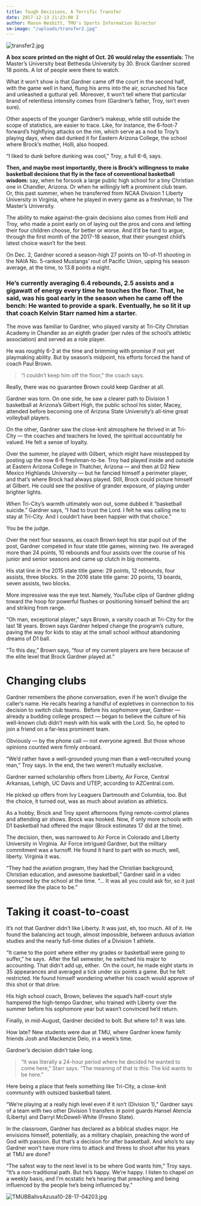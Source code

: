 ```yaml
---
title: Tough Decisions, A Terrific Transfer
date: 2017-12-13 21:23:00 Z
author: Mason Nesbitt, TMU's Sports Information Director
sm-image: "/uploads/transfer2.jpg"
---
```


![transfer2.jpg](/uploads/transfer2.jpg)

**A box score printed on the night of Oct. 26 would relay the essentials**: The Master’s University beat Bethesda University by 30. Brock Gardner scored 18 points. A lot of people were there to watch.

What it won’t show is that Gardner came off the court in the second half, with the game well in hand, flung his arms into the air, scrunched his face and unleashed a guttural yell. Moreover, it won’t tell where that particular brand of relentless intensity comes from (Gardner’s father, Troy, isn’t even sure).

Other aspects of the younger Gardner’s makeup, while still outside the scope of statistics, are easier to trace. Like, for instance, the 6-foot-7 forward’s highflying attacks on the rim, which serve as a nod to Troy’s playing days, when dad dunked it for Eastern Arizona College, the school where Brock’s mother, Holli, also hooped.

“I liked to dunk before dunking was cool,” Troy, a full 6-6, says.

**Then, and maybe most importantly, there is Brock’s willingness to make basketball decisions that fly in the face of conventional basketball wisdom:** say, when he forsook a large public high school for a tiny Christian one in Chandler, Arizona. Or when he willingly left a prominent club team. Or, this past summer, when he transferred from NCAA Division 1 Liberty University in Virginia, where he played in every game as a freshman, to The Master’s University.

The ability to make against-the-grain decisions also comes from Holli and Troy, who made a point early on of laying out the pros and cons and letting their four children choose, for better or worse. And it’d be hard to argue, through the first month of the 2017-18 season, that their youngest child’s latest choice wasn’t for the best.

On Dec. 2, Gardner scored a season-high 27 points on 10-of-11 shooting in the NAIA No. 5-ranked Mustangs’ rout of Pacific Union, upping his season average, at the time, to 13.8 points a night.

### He’s currently averaging 6.4 rebounds, 2.5 assists and a gigawatt of energy every time he touches the floor. That, he said, was his goal early in the season when he came off the bench: He wanted to provide a spark. Eventually, he so lit it up that coach Kelvin Starr named him a starter.

The move was familiar to Gardner, who played varsity at Tri-City Christian Academy in Chandler as an eighth grader (per rules of the school’s athletic association) and served as a role player.

He was roughly 6-2 at the time and brimming with promise if not yet playmaking ability. But by season’s midpoint, his efforts forced the hand of coach Paul Brown.

> “I couldn’t keep him off the floor,” the coach says.

Really, there was no guarantee Brown could keep Gardner at all.

Gardner was torn. On one side, he saw a clearer path to Division 1 basketball at Arizona’s Gilbert High, the public school his sister, Macey, attended before becoming one of Arizona State University’s all-time great volleyball players.

On the other, Gardner saw the close-knit atmosphere he thrived in at Tri-City — the coaches and teachers he loved, the spiritual accountably he valued. He felt a sense of loyalty.

Over the summer, he played with Gilbert, which might have misstepped by posting up the now 6-6 freshman-to-be. Troy had played inside and outside at Eastern Arizona College in Thatcher, Arizona — and then at D2 New Mexico Highlands University — but he fancied himself a perimeter player, and that’s where Brock had always played. Still, Brock could picture himself at Gilbert. He could see the positive of grander exposure, of playing under brighter lights.

When Tri-City’s warmth ultimately won out, some dubbed it “basketball suicide.” Gardner says, “I had to trust the Lord. I felt he was calling me to stay at Tri-City. And I couldn’t have been happier with that choice.”

You be the judge.

Over the next four seasons, as coach Brown kept his star pupil out of the post, Gardner competed in four state title games, winning two. He averaged more than 24 points, 10 rebounds and four assists over the course of his junior and senior seasons and came up clutch in big moments.

His stat line in the 2015 state title game: 29 points, 12 rebounds, four assists, three blocks. 
In the 2016 state title game: 20 points, 13 boards, seven assists, two blocks.

More impressive was the eye test. Namely, YouTube clips of Gardner gliding toward the hoop for powerful flushes or positioning himself behind the arc and striking from range.

“Oh man, exceptional player,” says Brown, a varsity coach at Tri-City for the last 18 years.
Brown says Gardner helped change the program’s culture, paving the way for kids to stay at the small school without abandoning dreams of D1 ball.

“To this day,” Brown says, “four of my current players are here because of the elite level that Brock Gardner played at.”

# **Changing clubs**

Gardner remembers the phone conversation, even if he won’t divulge the caller’s name. He recalls hearing a handful of expletives in connection to his decision to switch club teams. 
Before his sophomore year, Gardner — already a budding college prospect — began to believe the culture of his well-known club didn’t mesh with his walk with the Lord. So, he opted to join a friend on a far-less prominent team.

Obviously — by the phone call — not everyone agreed. But those whose opinions counted were firmly onboard.

“We’d rather have a well-grounded young man than a well-recruited young man,” Troy says. In the end, the two weren’t mutually exclusive.

Gardner earned scholarship offers from Liberty, Air Force, Central Arkansas, Lehigh, UC Davis and UTEP, according to AZCentral.com.

He picked up offers from Ivy Leaguers Dartmouth and Columbia, too. But the choice, it turned out, was as much about aviation as athletics.

As a hobby, Brock and Troy spent afternoons flying remote-control planes and attending air shows. Brock was hooked. Now, if only more schools with D1 basketball had offered the major (Brock estimates 17 did at the time).

The decision, then, was narrowed to Air Force in Colorado and Liberty University in Virginia. Air Force intrigued Gardner, but the military commitment was a turnoff. He found it hard to part with so much, well, liberty. Virginia it was.

“They had the aviation program, they had the Christian background, Christian education, and awesome basketball,” Gardner said in a video sponsored by the school at the time. “… It was all you could ask for, so it just seemed like the place to be.”

# **Taking it coast-to-coast**

It’s not that Gardner didn’t like Liberty. It was just, eh, too much. All of it. He found the balancing act tough, almost impossible, between arduous aviation studies and the nearly full-time duties of a Division 1 athlete.

“It came to the point where either my grades or basketball were going to suffer,” he says. 
After the fall semester, he switched his major to accounting. That didn’t add up, either. 
On the court, he made eight starts in 35 appearances and averaged a tick under six points a game. But he felt restricted. He found himself wondering whether his coach would approve of this shot or that drive.

His high school coach, Brown, believes the squad’s half-court style hampered the high-tempo Gardner, who trained with Liberty over the summer before his sophomore year but wasn’t convinced he’d return.

Finally, in mid-August, Gardner decided to bolt. But where to? It was late.

How late? New students were due at TMU, where Gardner knew family friends Josh and Mackenzie Delo, in a week’s time.

Gardner’s decision didn’t take long.

> “It was literally a 24-hour period where he decided he wanted to come here,” Starr says. “The meaning of that is this: The kid wants to be here.”

Here being a place that feels something like Tri-City, a close-knit community with outsized basketball talent.

“We’re playing at a really high level even if it isn’t (Division 1),” Gardner says of a team with two other Division 1 transfers in point guards Hansel Atencia (Liberty) and Darryl McDowell-White (Fresno State).

In the classroom, Gardner has declared as a biblical studies major. He envisions himself, potentially, as a military chaplain, preaching the word of God with passion. But that’s a decision for after basketball. And who’s to say Gardner won’t have more rims to attack and threes to shoot after his years at TMU are done?

“The safest way to the next level is to be where God wants him,” Troy says. “It’s a non-traditional path. But he’s happy. We’re happy. I listen to chapel on a weekly basis, and I’m ecstatic he’s hearing that preaching and being influenced by the people he’s being influenced by.”

![TMUBBallvsAzusa10-28-17-04203.jpg](/uploads/TMUBBallvsAzusa10-28-17-04203.jpg)
